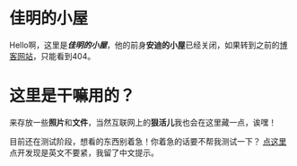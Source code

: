 # 佳明的小屋
Hello啊，这里是***佳明的小屋***，他的前身**安迪的小屋**已经关闭，如果转到之前的[博客网站](https://andymifans.GitHub.io/)，只能看到404。

# 这里是干嘛用的？
来存放一些**照片**和**文件**，当然互联网上的**狠活儿**我也会在这里藏一点，诶嘿！

目前还在测试阶段，想看的东西别着急！你着急的话要不帮我测试一下？
[点这里](https://github.com/JaminAndyChan/JaminAndyChan.github.io/releases/tag/Blog)
点开发现是英文不要紧，我留了中文提示。
